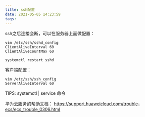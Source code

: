 ```yaml
---
title: ssh配置
date: 2021-05-05 14:23:59
tags:
---
```

ssh之后连接会断，可以在服务器上面做配置：
```
vim /etc/ssh/sshd_config
ClientAliveInterval 60
ClientAliveCountMax 60

systemctl restart sshd
```

客户端配置：
```
vim /etc/ssh/ssh_config
ServerAliveInterval 60
```

TIPS:
systemctl | service 命令

华为云服务的帮助文档：
https://support.huaweicloud.com/trouble-ecs/ecs_trouble_0306.html